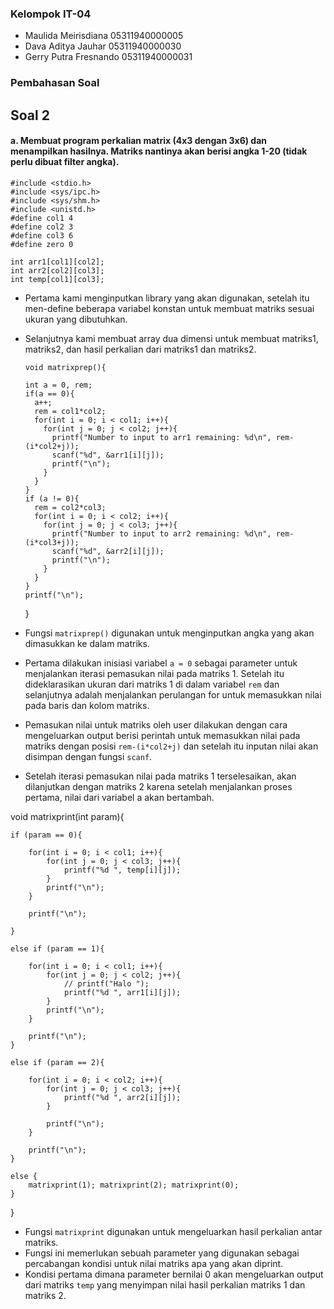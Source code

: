 ### Kelompok IT-04

* Maulida Meirisdiana 05311940000005
* Dava Aditya Jauhar 05311940000030
* Gerry Putra Fresnando 05311940000031

### Pembahasan Soal

## Soal 2

#### a. Membuat program perkalian matrix (4x3 dengan 3x6) dan menampilkan hasilnya. Matriks nantinya akan berisi angka 1-20 (tidak perlu dibuat filter angka).

    #include <stdio.h>
    #include <sys/ipc.h>
    #include <sys/shm.h>
    #include <unistd.h>
    #define col1 4
    #define col2 3
    #define col3 6
    #define zero 0

    int arr1[col1][col2];
    int arr2[col2][col3];
    int temp[col1][col3];

* Pertama kami menginputkan library yang akan digunakan, setelah itu men-define beberapa variabel konstan untuk membuat matriks sesuai ukuran yang dibutuhkan.
* Selanjutnya kami membuat array dua dimensi untuk membuat matriks1, matriks2, dan hasil perkalian dari matriks1 dan matriks2.

      void matrixprep(){

      int a = 0, rem;
      if(a == 0){
        a++;
        rem = col1*col2;
        for(int i = 0; i < col1; i++){
          for(int j = 0; j < col2; j++){
            printf("Number to input to arr1 remaining: %d\n", rem-(i*col2+j));
            scanf("%d", &arr1[i][j]);
            printf("\n");
          }
        } 
      }
      if (a != 0){
        rem = col2*col3;
        for(int i = 0; i < col2; i++){
          for(int j = 0; j < col3; j++){
            printf("Number to input to arr2 remaining: %d\n", rem-(i*col3+j));
            scanf("%d", &arr2[i][j]);
            printf("\n");
          }
        }
      }
      printf("\n");

    }
      
* Fungsi `matrixprep()` digunakan untuk menginputkan angka yang akan dimasukkan ke dalam matriks. 
* Pertama dilakukan inisiasi variabel `a = 0` sebagai parameter untuk menjalankan iterasi pemasukan nilai pada matriks 1. Setelah itu dideklarasikan ukuran dari matriks 1 di dalam variabel `rem` dan selanjutnya adalah menjalankan perulangan for untuk memasukkan nilai pada baris dan kolom matriks.
* Pemasukan nilai untuk matriks oleh user dilakukan dengan cara mengeluarkan output berisi perintah untuk memasukkan nilai pada matriks dengan posisi `rem-(i*col2+j)` dan setelah itu inputan nilai akan disimpan dengan fungsi `scanf`.
* Setelah iterasi pemasukan nilai pada matriks 1 terselesaikan, akan dilanjutkan dengan matriks 2 karena setelah menjalankan proses pertama, nilai dari variabel a akan bertambah.

void matrixprint(int param){
	
	if (param == 0){

		for(int i = 0; i < col1; i++){
			for(int j = 0; j < col3; j++){
				printf("%d ", temp[i][j]);
			}
			printf("\n");
		}

		printf("\n");

	}

	else if (param == 1){

		for(int i = 0; i < col1; i++){
			for(int j = 0; j < col2; j++){
				// printf("Halo ");
				printf("%d ", arr1[i][j]);
			}
			printf("\n");
		}

		printf("\n");
	}

	else if (param == 2){

		for(int i = 0; i < col2; i++){
			for(int j = 0; j < col3; j++){
				printf("%d ", arr2[i][j]);
			}
			
			printf("\n");
		}

		printf("\n");
	}

	else {
		matrixprint(1); matrixprint(2); matrixprint(0);
	}

}

* Fungsi `matrixprint` digunakan untuk mengeluarkan hasil perkalian antar matriks.
* Fungsi ini memerlukan sebuah parameter yang digunakan sebagai percabangan kondisi untuk nilai matriks apa yang akan diprint.
* Kondisi pertama dimana parameter bernilai 0 akan mengeluarkan output dari matriks `temp` yang menyimpan nilai hasil perkalian matriks 1 dan matriks 2.
